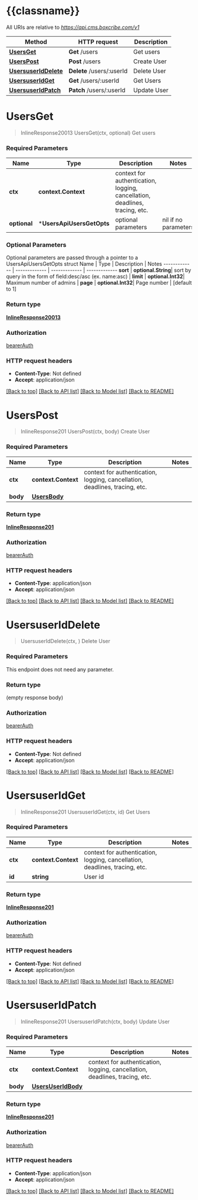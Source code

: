 # {{classname}}

All URIs are relative to *https://api.cms.boxcribe.com/v1*

Method | HTTP request | Description
------------- | ------------- | -------------
[**UsersGet**](UsersApi.md#UsersGet) | **Get** /users | Get users
[**UsersPost**](UsersApi.md#UsersPost) | **Post** /users | Create User
[**UsersuserIdDelete**](UsersApi.md#UsersuserIdDelete) | **Delete** /users/:userId | Delete User
[**UsersuserIdGet**](UsersApi.md#UsersuserIdGet) | **Get** /users/:userId | Get Users
[**UsersuserIdPatch**](UsersApi.md#UsersuserIdPatch) | **Patch** /users/:userId | Update User

# **UsersGet**
> InlineResponse20013 UsersGet(ctx, optional)
Get users

### Required Parameters

Name | Type | Description  | Notes
------------- | ------------- | ------------- | -------------
 **ctx** | **context.Context** | context for authentication, logging, cancellation, deadlines, tracing, etc.
 **optional** | ***UsersApiUsersGetOpts** | optional parameters | nil if no parameters

### Optional Parameters
Optional parameters are passed through a pointer to a UsersApiUsersGetOpts struct
Name | Type | Description  | Notes
------------- | ------------- | ------------- | -------------
 **sort** | **optional.String**| sort by query in the form of field:desc/asc (ex. name:asc) | 
 **limit** | **optional.Int32**| Maximum number of admins | 
 **page** | **optional.Int32**| Page number | [default to 1]

### Return type

[**InlineResponse20013**](inline_response_200_13.md)

### Authorization

[bearerAuth](../README.md#bearerAuth)

### HTTP request headers

 - **Content-Type**: Not defined
 - **Accept**: application/json

[[Back to top]](#) [[Back to API list]](../README.md#documentation-for-api-endpoints) [[Back to Model list]](../README.md#documentation-for-models) [[Back to README]](../README.md)

# **UsersPost**
> InlineResponse201 UsersPost(ctx, body)
Create User

### Required Parameters

Name | Type | Description  | Notes
------------- | ------------- | ------------- | -------------
 **ctx** | **context.Context** | context for authentication, logging, cancellation, deadlines, tracing, etc.
  **body** | [**UsersBody**](UsersBody.md)|  | 

### Return type

[**InlineResponse201**](inline_response_201.md)

### Authorization

[bearerAuth](../README.md#bearerAuth)

### HTTP request headers

 - **Content-Type**: application/json
 - **Accept**: application/json

[[Back to top]](#) [[Back to API list]](../README.md#documentation-for-api-endpoints) [[Back to Model list]](../README.md#documentation-for-models) [[Back to README]](../README.md)

# **UsersuserIdDelete**
> UsersuserIdDelete(ctx, )
Delete User

### Required Parameters
This endpoint does not need any parameter.

### Return type

 (empty response body)

### Authorization

[bearerAuth](../README.md#bearerAuth)

### HTTP request headers

 - **Content-Type**: Not defined
 - **Accept**: application/json

[[Back to top]](#) [[Back to API list]](../README.md#documentation-for-api-endpoints) [[Back to Model list]](../README.md#documentation-for-models) [[Back to README]](../README.md)

# **UsersuserIdGet**
> InlineResponse201 UsersuserIdGet(ctx, id)
Get Users

### Required Parameters

Name | Type | Description  | Notes
------------- | ------------- | ------------- | -------------
 **ctx** | **context.Context** | context for authentication, logging, cancellation, deadlines, tracing, etc.
  **id** | **string**| User id | 

### Return type

[**InlineResponse201**](inline_response_201.md)

### Authorization

[bearerAuth](../README.md#bearerAuth)

### HTTP request headers

 - **Content-Type**: Not defined
 - **Accept**: application/json

[[Back to top]](#) [[Back to API list]](../README.md#documentation-for-api-endpoints) [[Back to Model list]](../README.md#documentation-for-models) [[Back to README]](../README.md)

# **UsersuserIdPatch**
> InlineResponse201 UsersuserIdPatch(ctx, body)
Update User

### Required Parameters

Name | Type | Description  | Notes
------------- | ------------- | ------------- | -------------
 **ctx** | **context.Context** | context for authentication, logging, cancellation, deadlines, tracing, etc.
  **body** | [**UsersUserIdBody**](UsersUserIdBody.md)|  | 

### Return type

[**InlineResponse201**](inline_response_201.md)

### Authorization

[bearerAuth](../README.md#bearerAuth)

### HTTP request headers

 - **Content-Type**: application/json
 - **Accept**: application/json

[[Back to top]](#) [[Back to API list]](../README.md#documentation-for-api-endpoints) [[Back to Model list]](../README.md#documentation-for-models) [[Back to README]](../README.md)

